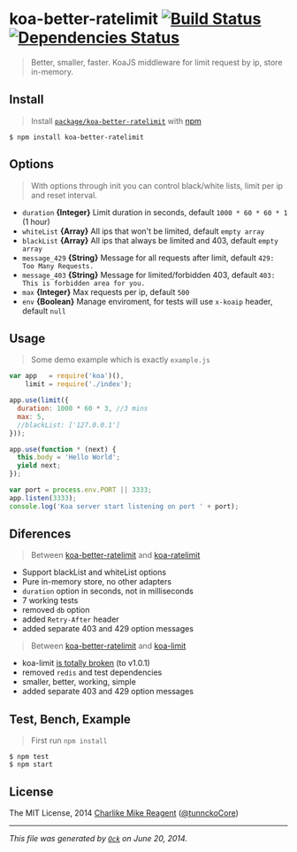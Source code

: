 koa-better-ratelimit [![Build Status](https://travis-ci.org/tunnckoCore/koa-better-ratelimit.png)](https://travis-ci.org/tunnckoCore/koa-better-ratelimit) [![Dependencies Status](https://david-dm.org/tunnckoCore/koa-better-ratelimit/status.svg)](https://david-dm.org/tunnckoCore/koa-better-ratelimit)
================

> Better, smaller, faster. KoaJS middleware for limit request by ip, store in-memory.

## Install
> Install [`package/koa-better-ratelimit`](http://npm.im/koa-better-ratelimit) with [npm](https://npmjs.org)

```
$ npm install koa-better-ratelimit
```

## Options
> With options through init you can control black/white lists, limit per ip and reset interval.

- `duration` **{Integer}** Limit duration in seconds, default `1000 * 60 * 60 * 1` (1 hour)
- `whiteList` **{Array}** All ips that won't be limited, default `empty array`
- `blackList` **{Array}** All ips that always be limited and 403, default `empty array`
- `message_429` **{String}** Message for all requests after limit, default `429: Too Many Requests.`
- `message_403` **{String}** Message for limited/forbidden 403, default `403: This is forbidden area for you.`
- `max` **{Integer}** Max requests per ip, default `500`
- `env` **{Boolean}** Manage enviroment, for tests will use `x-koaip` header, default `null`


## Usage
> Some demo example which is exactly `example.js`

```js
var app   = require('koa')(),
    limit = require('./index');

app.use(limit({
  duration: 1000 * 60 * 3, //3 mins
  max: 5,
  //blackList: ['127.0.0.1']
}));

app.use(function * (next) {
  this.body = 'Hello World';
  yield next;
});

var port = process.env.PORT || 3333;
app.listen(3333);
console.log('Koa server start listening on port ' + port);
```

## Diferences
> Between [koa-better-ratelimit](https://github.com/tunnckoCore/koa-better-ratelimit) and [koa-ratelimit](https://github.com/koajs/ratelimit)

- Support blackList and whiteList options
- Pure in-memory store, no other adapters
- `duration` option in seconds, not in milliseconds
- 7 working tests
- removed `db` option
- added `Retry-After` header
- added separate 403 and 429 option messages

> Between [koa-better-ratelimit](https://github.com/tunnckoCore/koa-better-ratelimit) and [koa-limit](https://github.com/koajs/koa-limit)

- koa-limit [is totally broken](https://github.com/koajs/koa-limit/issues/3#issuecomment-42731409) (to v1.0.1)
- removed `redis` and test dependencies
- smaller, better, working, simple
- added separate 403 and 429 option messages


## Test, Bench, Example
> First run `npm install`

```
$ npm test
$ npm start
```


## License
The MIT License, 2014 [Charlike Mike Reagent](https://github.com/tunnckoCore) ([@tunnckoCore](https://twitter.com/tunnckoCore))
***
_This file was generated by [`Ock`](https://github.com/tosckjs/ock) on June 20, 2014._
